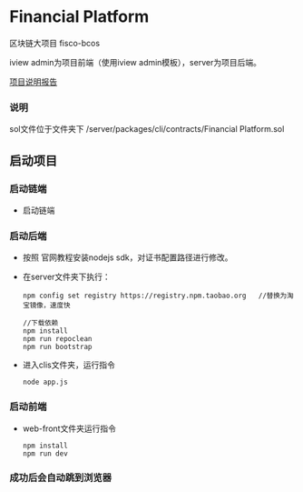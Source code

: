 # Financial Platform
 区块链大项目 fisco-bcos

iview admin为项目前端（使用iview admin模板），server为项目后端。

[项目说明报告](https://shimo.im/docs/xhnamRJQnoANkMHa)

### 说明
sol文件位于文件夹下 /server/packages/cli/contracts/Financial Platform.sol

## 启动项目

### 启动链端

- 启动链端

### 启动后端

- 按照 官网教程安装nodejs sdk，对证书配置路径进行修改。

- 在server文件夹下执行：

  ```
  npm config set registry https://registry.npm.taobao.org	//替换为淘宝镜像，速度快
  
  //下载依赖
  npm install
  npm run repoclean
  npm run bootstrap
  ```

- 进入clis文件夹，运行指令

  ```
  node app.js
  ```


### 启动前端

- web-front文件夹运行指令

  ```
  npm install	
  npm run dev	
  ```


### 成功后会自动跳到浏览器
